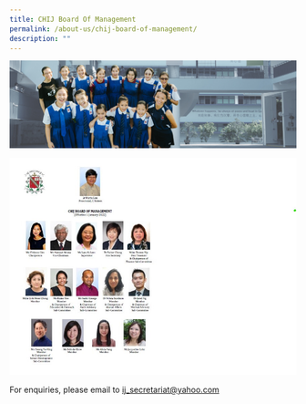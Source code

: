 ```yaml
---
title: CHIJ Board Of Management
permalink: /about-us/chij-board-of-management/
description: ""
---
```

![About Us](/images/Banner%20Photos/subpage%2001%20about%20us.jpg)

![](/images/IJ%20Board%202022.jpeg)

For enquiries, please email to [ij\_secretariat@yahoo.com](mailto:ij_secretariat@yahoo.com)
